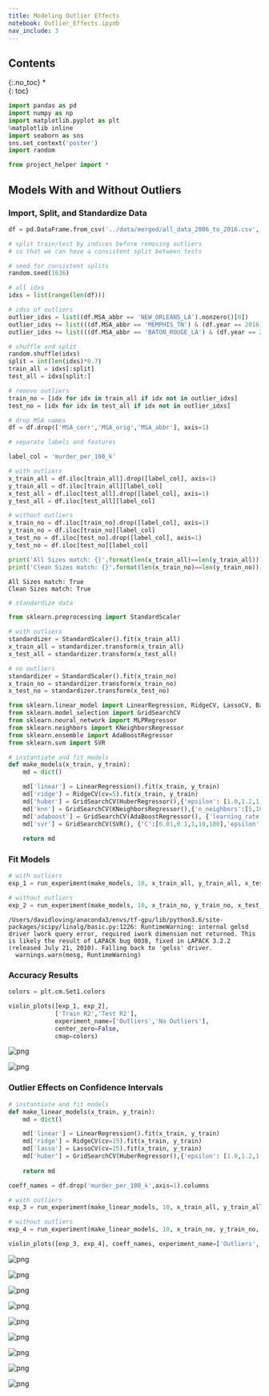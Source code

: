 ```yaml
---
title: Modeling Outlier Effects
notebook: Outlier_Effects.ipynb
nav_include: 3
---
```


## Contents
{:.no_toc}
*  
{: toc}




```python
import pandas as pd
import numpy as np
import matplotlib.pyplot as plt
%matplotlib inline
import seaborn as sns
sns.set_context('poster')
import random
```




```python
from project_helper import *
```


## Models With and Without Outliers

### Import, Split, and Standardize Data



```python
df = pd.DataFrame.from_csv('../data/merged/all_data_2006_to_2016.csv', index_col=None)
```




```python
# split train/test by indices before removing outliers
# so that we can have a consistent split between tests

# seed for consistent splits
random.seed(1636)

# all idxs
idxs = list(range(len(df)))

# idxs of outliers
outlier_idxs = list((df.MSA_abbr == 'NEW_ORLEANS_LA').nonzero()[0])
outlier_idxs += list(((df.MSA_abbr == 'MEMPHIS_TN') & (df.year == 2016)).nonzero()[0])
outlier_idxs += list(((df.MSA_abbr == 'BATON_ROUGE_LA') & (df.year == 2007)).nonzero()[0])

# shuffle and split
random.shuffle(idxs)
split = int(len(idxs)*0.7)
train_all = idxs[:split]
test_all = idxs[split:]

# remove outliers
train_no = [idx for idx in train_all if idx not in outlier_idxs]
test_no = [idx for idx in test_all if idx not in outlier_idxs]
```




```python
# drop MSA names
df = df.drop(['MSA_corr','MSA_orig','MSA_abbr'], axis=1)
```




```python
# separate labels and features

label_col = 'murder_per_100_k'

# with outliers
x_train_all = df.iloc[train_all].drop([label_col], axis=1)
y_train_all = df.iloc[train_all][label_col]
x_test_all = df.iloc[test_all].drop([label_col], axis=1)
y_test_all = df.iloc[test_all][label_col]

# without outliers
x_train_no = df.iloc[train_no].drop([label_col], axis=1)
y_train_no = df.iloc[train_no][label_col]
x_test_no = df.iloc[test_no].drop([label_col], axis=1)
y_test_no = df.iloc[test_no][label_col]

print('All Sizes match: {}'.format(len(x_train_all)==len(y_train_all)))
print('Clean Sizes match: {}'.format(len(x_train_no)==len(y_train_no)))
```


    All Sizes match: True
    Clean Sizes match: True




```python
# standardize data

from sklearn.preprocessing import StandardScaler

# with outliers
standardizer = StandardScaler().fit(x_train_all)
x_train_all = standardizer.transform(x_train_all)
x_test_all = standardizer.transform(x_test_all)

# no outliers
standardizer = StandardScaler().fit(x_train_no)
x_train_no = standardizer.transform(x_train_no)
x_test_no = standardizer.transform(x_test_no)
```




```python
from sklearn.linear_model import LinearRegression, RidgeCV, LassoCV, BayesianRidge, HuberRegressor
from sklearn.model_selection import GridSearchCV
from sklearn.neural_network import MLPRegressor
from sklearn.neighbors import KNeighborsRegressor
from sklearn.ensemble import AdaBoostRegressor
from sklearn.svm import SVR
```




```python
# instantiate and fit models
def make_models(x_train, y_train):
    md = dict()

    md['linear'] = LinearRegression().fit(x_train, y_train)
    md['ridge'] = RidgeCV(cv=5).fit(x_train, y_train)
    md['huber'] = GridSearchCV(HuberRegressor(),{'epsilon': [1.0,1.2,1.4,1.6,1.8]}).fit(x_train, y_train).best_estimator_
    md['knn'] = GridSearchCV(KNeighborsRegressor(),{'n_neighbors':[5,10,20,40]}).fit(x_train, y_train).best_estimator_
    md['adaboost'] = GridSearchCV(AdaBoostRegressor(), {'learning_rate':[0.1,0.3,0.6,1.0]}).fit(x_train, y_train).best_estimator_
    md['svr'] = GridSearchCV(SVR(), {'C':[0.01,0.1,1,10,100],'epsilon':[0.001,0.01,0.1,1,10]}).fit(x_train, y_train)
    
    return md
```


### Fit Models



```python
# with outliers
exp_1 = run_experiment(make_models, 10, x_train_all, y_train_all, x_test_all, y_test_all)

# without outliers
exp_2 = run_experiment(make_models, 10, x_train_no, y_train_no, x_test_no, y_test_no)
```


    /Users/davidloving/anaconda3/envs/tf-gpu/lib/python3.6/site-packages/scipy/linalg/basic.py:1226: RuntimeWarning: internal gelsd driver lwork query error, required iwork dimension not returned. This is likely the result of LAPACK bug 0038, fixed in LAPACK 3.2.2 (released July 21, 2010). Falling back to 'gelss' driver.
      warnings.warn(mesg, RuntimeWarning)


### Accuracy Results



```python
colors = plt.cm.Set1.colors

violin_plots([exp_1, exp_2],
             ['Train R2','Test R2'],
             experiment_name=['Outliers','No Outliers'],
             center_zero=False,
             cmap=colors)
```



![png](Outlier_Effects_files/Outlier_Effects_14_0.png)



![png](Outlier_Effects_files/Outlier_Effects_14_1.png)


### Outlier Effects on Confidence Intervals



```python
# instantiate and fit models
def make_linear_models(x_train, y_train):
    md = dict()

    md['linear'] = LinearRegression().fit(x_train, y_train)
    md['ridge'] = RidgeCV(cv=15).fit(x_train, y_train)
    md['lasso'] = LassoCV(cv=15).fit(x_train, y_train)
    md['huber'] = GridSearchCV(HuberRegressor(),{'epsilon': [1.0,1.2,1.4,1.6,1.8]}).fit(x_train, y_train).best_estimator_
    
    return md
```




```python
coeff_names = df.drop('murder_per_100_k',axis=1).columns

# with outliers
exp_3 = run_experiment(make_linear_models, 10, x_train_all, y_train_all, x_test_all, y_test_all, coeff_names)

# without outliers
exp_4 = run_experiment(make_linear_models, 10, x_train_no, y_train_no, x_test_no, y_test_no, coeff_names)
```




```python
violin_plots([exp_3, exp_4], coeff_names, experiment_name=['Outliers','No Outliers'], cmap=colors[:2][::-1])
```



![png](Outlier_Effects_files/Outlier_Effects_18_0.png)



![png](Outlier_Effects_files/Outlier_Effects_18_1.png)



![png](Outlier_Effects_files/Outlier_Effects_18_2.png)



![png](Outlier_Effects_files/Outlier_Effects_18_3.png)



![png](Outlier_Effects_files/Outlier_Effects_18_4.png)



![png](Outlier_Effects_files/Outlier_Effects_18_5.png)



![png](Outlier_Effects_files/Outlier_Effects_18_6.png)



![png](Outlier_Effects_files/Outlier_Effects_18_7.png)



![png](Outlier_Effects_files/Outlier_Effects_18_8.png)




```python

```

